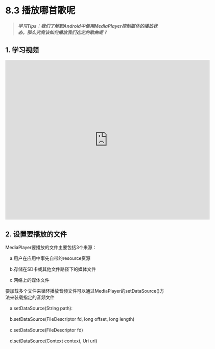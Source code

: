 # 8.3 播放哪首歌呢

>##### 学习Tips：我们了解到Android中使用MediaPlayer控制媒体的播放状态，那么究竟该如何播放我们选定的歌曲呢？

## 1. 学习视频

<iframe frameborder="0" width="640" height="498" src="https://v.qq.com/iframe/player.html?vid=z0180bhmznp&tiny=0&auto=0" allowfullscreen></iframe>

## 2. 设置要播放的文件

MediaPlayer要播放的文件主要包括3个来源：

　a.用户在应用中事先自带的resource资源

　b.存储在SD卡或其他文件路径下的媒体文件

　c.网络上的媒体文件

要加载多个文件来循环播放音频文件可以通过MediaPlayer的setDataSource()方法来装载指定的音频文件  

　a.setDataSource(String path):

　b.setDataSource(FileDescriptor fd, long offset, long length)

　c.setDataSource(FileDescriptor fd)

　d.setDataSource(Context context, Uri uri)